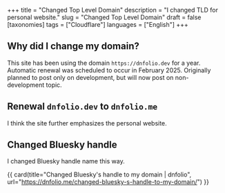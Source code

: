 +++
title = "Changed Top Level Domain"
description = "I changed TLD for personal website."
slug = "Changed Top Level Domain"
draft = false
[taxonomies]
tags = ["Cloudflare"]
languages = ["English"]
+++

## Why did I change my domain?

This site has been using the domain `https://dnfolio.dev` for a year.
Automatic renewal was scheduled to occur in February 2025.
Originally planned to post only on development,
but will now post on non-development topic.

## Renewal `dnfolio.dev` to `dnfolio.me`

I think the site further emphasizes the personal website.

## Changed Bluesky handle

I changed Bluesky handle name this way.

{{ card(title="Changed Bluesky's handle to my domain | dnfolio", url="https://dnfolio.me/changed-bluesky-s-handle-to-my-domain/") }}
